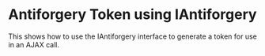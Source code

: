 # Antiforgery Token using IAntiforgery

This shows how to use the IAntiforgery interface to generate a token for use in an AJAX call.